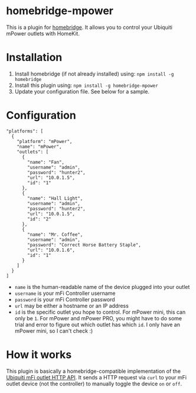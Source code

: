 # homebridge-mpower
This is a plugin for [homebridge](https://github.com/nfarina/homebridge). It allows you to control your Ubiquiti mPower outlets with HomeKit.

# Installation

1. Install homebridge (if not already installed) using: `npm install -g homebridge`
2. Install this plugin using: `npm install -g homebridge-mpower`
3. Update your configuration file. See below for a sample.

# Configuration

```
"platforms": [
  {
    "platform": "mPower",
    "name": "mPower",
    "outlets": [
      {
        "name": "Fan",
        "username": "admin",
        "password": "hunter2",
        "url": "10.0.1.5",
        "id": "1"
      },
      {
        "name": "Hall Light",
        "username": "admin",
        "password": "hunter2",
        "url": "10.0.1.5",
        "id": "2"
      },
      {
        "name": "Mr. Coffee",
        "username": "admin",
        "password": "Correct Horse Battery Staple",
        "url": "10.0.1.6",
        "id": "1"
      }
    ]
  }
]
```

- `name` is the human-readable name of the device plugged into your outlet
- `username` is your mFi Controller username
- `password` is your mFi Controller password
- `url` may be either a hostname or an IP address
- `id` is the specific outlet you hope to control. For mPower mini, this can only be `1`. For mPower and mPower PRO, you might have to do some trial and error to figure out which outlet has which `id`. I only have an mPower mini, so I can't check :)

# How it works
This plugin is basically a homebridge-compatible implementation of the [Ubiquiti mFi outlet HTTP API](https://community.ubnt.com/t5/mFi/mPower-mFi-Switch-and-mFi-In-Wall-Outlet-HTTP-API/td-p/1076449). It sends a HTTP request via `curl` to your mFi outlet device (not the controller) to manually toggle the device `on` or `off`.
